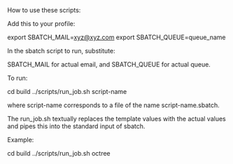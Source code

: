 How to use these scripts:

Add this to your profile:

export SBATCH_MAIL=xyz@xyz.com
export SBATCH_QUEUE=queue_name

In the sbatch script to run, substitute:

SBATCH_MAIL for actual email,
and SBATCH_QUEUE for actual queue.

To run:

  cd build
   ../scripts/run_job.sh script-name


where script-name corresponds to a file of the name script-name.sbatch.

The run_job.sh textually replaces the template values with the actual
values and pipes this into the standard input of sbatch.

Example:

  cd build
  ../scripts/run_job.sh octree




